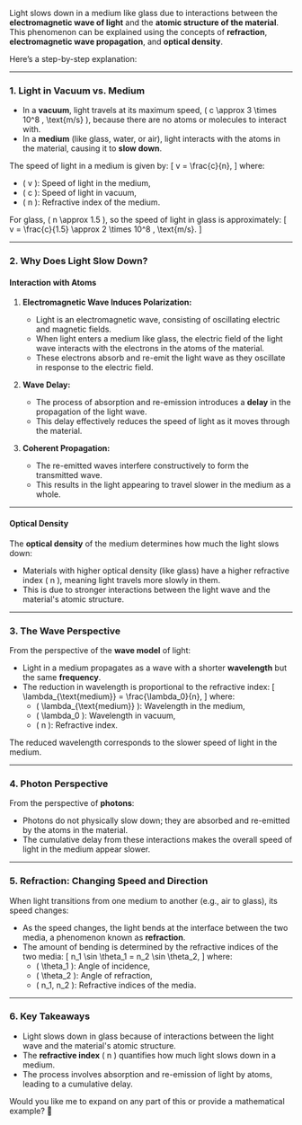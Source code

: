 Light slows down in a medium like glass due to interactions between the **electromagnetic wave of light** and the **atomic structure of the material**. This phenomenon can be explained using the concepts of **refraction**, **electromagnetic wave propagation**, and **optical density**.

Here’s a step-by-step explanation:

---

### **1. Light in Vacuum vs. Medium**
- In a **vacuum**, light travels at its maximum speed, \( c \approx 3 \times 10^8 \, \text{m/s} \), because there are no atoms or molecules to interact with.
- In a **medium** (like glass, water, or air), light interacts with the atoms in the material, causing it to **slow down**.

The speed of light in a medium is given by:
\[
v = \frac{c}{n},
\]
where:
- \( v \): Speed of light in the medium,
- \( c \): Speed of light in vacuum,
- \( n \): Refractive index of the medium.

For glass, \( n \approx 1.5 \), so the speed of light in glass is approximately:
\[
v = \frac{c}{1.5} \approx 2 \times 10^8 \, \text{m/s}.
\]

---

### **2. Why Does Light Slow Down?**

#### **Interaction with Atoms**
1. **Electromagnetic Wave Induces Polarization:**
   - Light is an electromagnetic wave, consisting of oscillating electric and magnetic fields.
   - When light enters a medium like glass, the electric field of the light wave interacts with the electrons in the atoms of the material.
   - These electrons absorb and re-emit the light wave as they oscillate in response to the electric field.

2. **Wave Delay:**
   - The process of absorption and re-emission introduces a **delay** in the propagation of the light wave.
   - This delay effectively reduces the speed of light as it moves through the material.

3. **Coherent Propagation:**
   - The re-emitted waves interfere constructively to form the transmitted wave.
   - This results in the light appearing to travel slower in the medium as a whole.

---

#### **Optical Density**
The **optical density** of the medium determines how much the light slows down:
- Materials with higher optical density (like glass) have a higher refractive index \( n \), meaning light travels more slowly in them.
- This is due to stronger interactions between the light wave and the material's atomic structure.

---

### **3. The Wave Perspective**
From the perspective of the **wave model** of light:
- Light in a medium propagates as a wave with a shorter **wavelength** but the same **frequency**.
- The reduction in wavelength is proportional to the refractive index:
   \[
   \lambda_{\text{medium}} = \frac{\lambda_0}{n},
   \]
   where:
   - \( \lambda_{\text{medium}} \): Wavelength in the medium,
   - \( \lambda_0 \): Wavelength in vacuum,
   - \( n \): Refractive index.

The reduced wavelength corresponds to the slower speed of light in the medium.

---

### **4. Photon Perspective**
From the perspective of **photons**:
- Photons do not physically slow down; they are absorbed and re-emitted by the atoms in the material.
- The cumulative delay from these interactions makes the overall speed of light in the medium appear slower.

---

### **5. Refraction: Changing Speed and Direction**
When light transitions from one medium to another (e.g., air to glass), its speed changes:
- As the speed changes, the light bends at the interface between the two media, a phenomenon known as **refraction**.
- The amount of bending is determined by the refractive indices of the two media:
   \[
   n_1 \sin \theta_1 = n_2 \sin \theta_2,
   \]
   where:
   - \( \theta_1 \): Angle of incidence,
   - \( \theta_2 \): Angle of refraction,
   - \( n_1, n_2 \): Refractive indices of the media.

---

### **6. Key Takeaways**
- Light slows down in glass because of interactions between the light wave and the material's atomic structure.
- The **refractive index** \( n \) quantifies how much light slows down in a medium.
- The process involves absorption and re-emission of light by atoms, leading to a cumulative delay.

Would you like me to expand on any part of this or provide a mathematical example? 🚀

